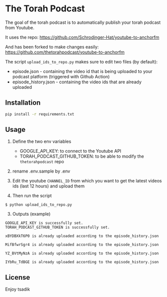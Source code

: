 # The Torah Podcast

The goal of the torah podcast is to automatically publish your torah podcast from Youtube.

It uses the repo: https://github.com/Schrodinger-Hat/youtube-to-anchorfm

And has been forked to make changes easily: https://github.com/thetorahpodcast/youtube-to-anchorfm

The script `upload_ids_to_repo.py` makes sure to edit two files (by default): 
- episode.json - containing the video id that is being uploaded to your podcast platform (triggered with Github Action)
- episode_history.json - containing the video ids that are already uploaded

## Installation

```bash
pip install -r requirements.txt
```


## Usage

1) Define the two env variables 
    - GOOGLE_API_KEY: to connect to the Youtube API
    - TORAH_PODCAST_GITHUB_TOKEN: to be able to modify the `thetorahpodcast` repo

2) rename .env.sample by .env

3) Edit the youtube `CHANNEL_ID` from which you want to get the latest videos ids (last 12 hours) and upload them

4) Then run the script
```shell
$ python upload_ids_to_repo.py
```

3) Outputs (example)
```shell
GOOGLE_API_KEY is successfully set.
TORAH_PODCAST_GITHUB_TOKEN is successfully set.

xBYDBXkT6P0 is already uploaded according to the episode_history.json

MifBfwrSgr4 is already uploaded according to the episode_history.json

YZ_BVtMyNzA is already uploaded according to the episode_history.json

IYbRu_TdBGE is already uploaded according to the episode_history.json
```

## License
Enjoy tsadik

